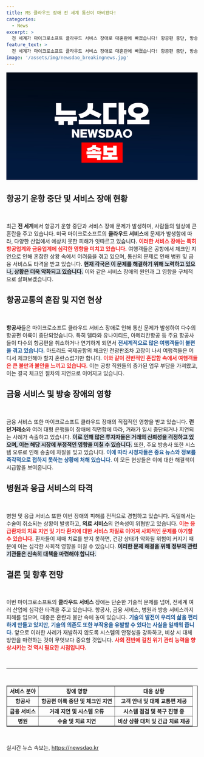 ```yaml
---
title: MS 클라우드 장애 전 세계 통신이 마비됐다!
categories:
  - News
excerpt: >
  전 세계가 마이크로소프트 클라우드 서비스 장애로 대혼란에 빠졌습니다! 항공편 중단, 방송 마비, 금융 서비스 차질까지... 예상치 못한 피해가 속출하는 지금, 그 배경은 무엇일까요? 클릭해보세요!
feature_text: >
  전 세계가 마이크로소프트 클라우드 서비스 장애로 대혼란에 빠졌습니다! 항공편 중단, 방송 마비, 금융 서비스 차질까지... 예상치 못한 피해가 속출하는 지금, 그 배경은 무엇일까요? 클릭해보세요!
image: '/assets/img/newsdao_breakingnews.jpg'
---
```


<p><img src="/assets/img/newsdao_breakingnews.jpg" alt="pcversion 속보" /></p>

<h2 data-ke-size="size26">항공기 운항 중단 및 서비스 장애 현황</h2>

<p data-ke-size="size16">&nbsp;</p>

<p>최근 <b>전 세계</b>에서 항공기 운항 중단과 서비스 장애 문제가 발생하며, 사람들의 일상에 큰 혼란을 주고 있습니다. 미국 마이크로소프트의 <b>클라우드 서비스</b>에 문제가 발생함에 따라, 다양한 산업에서 예상치 못한 피해가 잇따르고 있습니다. <b><span style="color: #ee2323;">이러한 서비스 장애는 특히 항공업계와 금융업계에 심각한 영향을 미치고 있습니다.</span></b> 여행객들은 공항에서 체크인 지연으로 인해 혼잡한 상황 속에서 어려움을 겪고 있으며, 통신의 문제로 인해 병원 및 금융 서비스도 타격을 받고 있습니다. <b><span style="background-color: #21538527;">현재 각국은 이 문제를 해결하기 위해 노력하고 있으나, 상황은 더욱 악화되고 있습니다.</span></b> 이와 같은 서비스 장애의 원인과 그 영향을 구체적으로 살펴보겠습니다.</p>

<h2 data-ke-size="size26">항공교통의 혼잡 및 지연 현상</h2>

<p data-ke-size="size16">&nbsp;</p>

<p><b>항공사</b>들은 마이크로소프트 클라우드 서비스 장애로 인해 통신 문제가 발생하여 다수의 항공편 이륙이 중단되었습니다. 특히 델타와 유나이티드, 아메리칸항공 등 주요 항공사들이 다수의 항공편을 취소하거나 연기하게 되면서 <b><span style="color: #1a5490;">전세계적으로 많은 여행객들이 불편을 겪고 있습니다.</span></b> 마드리드 국제공항의 체크인 전광판조차 고장이 나서 여행객들은 어디서 체크인해야 할지 혼란스럽기만 합니다. <b><span style="color: #ee2323;">이와 같이 전반적인 혼잡함 속에서 여행객들은 큰 불만과 불안을 느끼고 있습니다.</span></b> 이는 공항 직원들의 증가된 업무 부담을 가져왔고, 이는 결국 체크인 절차의 지연으로 이어지고 있습니다.</p>

<h2 data-ke-size="size26">금융 서비스 및 방송 장애의 영향</h2>

<p data-ke-size="size16">&nbsp;</p>

<p>금융 서비스 또한 마이크로소프트 클라우드 장애의 직접적인 영향을 받고 있습니다. <b>런던거래소</b>와 여러 대형 은행들이 장애에 직면함에 따라, 거래가 일시 중단되거나 지연되는 사례가 속출하고 있습니다. <b><span style="background-color: #21538527;">이로 인해 많은 투자자들은 거래의 신뢰성을 걱정하고 있으며, 이는 해당 시장에 부정적인 영향을 미칠 수 있습니다.</span></b> 또한, 주요 방송사 또한 시스템 오류로 인해 송출에 차질을 빚고 있습니다. <b><span style="color: #1a5490;">이에 따라 시청자들은 중요 뉴스와 정보를 즉각적으로 접하지 못하는 상황에 처해 있습니다.</span></b> 이 모든 현상들은 이에 대한 해결책이 시급함을 보여줍니다.</p>

<h2 data-ke-size="size26">병원과 응급 서비스의 타격</h2>

<p data-ke-size="size16">&nbsp;</p>

<p>병원 및 응급 서비스 또한 이번 장애의 피해를 전적으로 경험하고 있습니다. 독일에서는 수술이 취소되는 상황이 발생하고, <b>의료 서비스</b>의 연속성이 위협받고 있습니다. <b><span style="color: #ee2323;">이는 응급환자의 치료 지연 및 기타 환자에 대한 서비스 차질로 이어져 사회적인 문제를 야기할 수 있습니다.</span></b> 환자들이 제때 치료를 받지 못하면, 건강 상태가 악화될 위험이 커지기 때문에 이는 심각한 사회적 영향을 미칠 수 있습니다. <b><span style="background-color: #21538527;">이러한 문제 해결을 위해 정부와 관련 기관들은 신속히 대책을 마련해야 합니다.</span></b></p>

<h2 data-ke-size="size26">결론 및 향후 전망</h2>

<p data-ke-size="size16">&nbsp;</p>

<p>이번 마이크로소프트의 <b>클라우드 서비스</b> 장애는 단순한 기술적 문제를 넘어, 전세계 여러 산업에 심각한 타격을 주고 있습니다. 항공사, 금융 서비스, 병원과 방송 서비스까지 피해를 입으며, 대중은 혼란과 불만 속에 놓여 있습니다. <b><span style="color: #1a5490;">기술의 발전이 우리의 삶을 편리하게 만들고 있지만, 기술의 의존도 또한 부작용을 유발할 수 있다는 사실을 일깨워 줍니다.</span></b> 앞으로 이러한 사례가 재발하지 않도록 시스템의 안정성을 강화하고, 비상 시 대체 방안을 마련하는 것이 무엇보다 중요할 것입니다. <b><span style="color: #ee2323;">사회 전반에 걸친 위기 관리 능력을 향상시키는 것 역시 필요한 시점입니다.</span></b></p>

<p data-ke-size="size16">&nbsp;</p>

<hr>

<p data-ke-size="size16">&nbsp;</p>

<table style="width: 100%; border-collapse: collapse;" border="1">
    <tr>
        <td style="text-align: center; height: 17px;"><b>서비스 분야</b></td>
        <td style="text-align: center; height: 17px;"><b>장애 영향</b></td>
        <td style="text-align: center; height: 17px;"><b>대응 상황</b></td>
    </tr>
    <tr>
        <td style="text-align: center; height: 17px;"><b>항공사</b></td>
        <td style="text-align: center; height: 17px;"><b>항공편 이륙 중단 및 체크인 지연</b></td>
        <td style="text-align: center; height: 17px;"><b>고객 안내 및 대체 교통편 제공</b></td>
    </tr>
    <tr>
        <td style="text-align: center; height: 17px;"><b>금융 서비스</b></td>
        <td style="text-align: center; height: 17px;"><b>거래 지연 및 시스템 오류</b></td>
        <td style="text-align: center; height: 17px;"><b>시스템 점검 및 복구 진행 중</b></td>
    </tr>
    <tr>
        <td style="text-align: center; height: 17px;"><b>병원</b></td>
        <td style="text-align: center; height: 17px;"><b>수술 및 치료 지연</b></td>
        <td style="text-align: center; height: 17px;"><b>비상 상황 대처 및 긴급 치료 제공</b></td>
    </tr>
</table>

<p data-ke-size="size16">&nbsp;</p>
실시간 뉴스 속보는, <a href="https://newsdao.kr" rel="dofollow">https://newsdao.kr</a>


